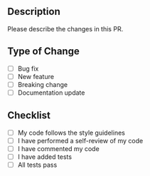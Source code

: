 ## Description
Please describe the changes in this PR.

## Type of Change
- [ ] Bug fix
- [ ] New feature  
- [ ] Breaking change
- [ ] Documentation update

## Checklist
- [ ] My code follows the style guidelines
- [ ] I have performed a self-review of my code
- [ ] I have commented my code
- [ ] I have added tests
- [ ] All tests pass